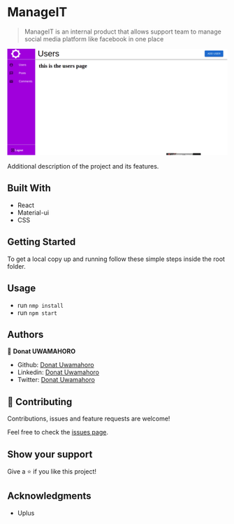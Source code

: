 # ManageIT

> ManageIT is an internal product that allows support team to manage social media platform like facebook in one place

![Screenshot](https://github.com/Uplus-Mutual-Partners/manageIT/blob/homepage/images/Screenshot.png)

Additional description of the project and its features.

## Built With

- React
- Material-ui
- CSS

## Getting Started

To get a local copy up and running follow these simple steps inside the root folder.

## Usage

- run `nmp install`
- run `npm start`

## Authors

👤 **Donat UWAMAHORO**

- Github: [Donat Uwamahoro](https://github.com/uwadonat)
- Linkedin: [Donat Uwamahoro](https://www.linkedin.com/in/uwadonat)
- Twitter: [Donat Uwamahoro](https://twitter.com/uwahoroDonat)

## 🤝 Contributing

Contributions, issues and feature requests are welcome!

Feel free to check the [issues page](https://github.com/Uplus-Mutual-Partners/manageIT/issues).

## Show your support

Give a ⭐️ if you like this project!

## Acknowledgments

- Uplus
